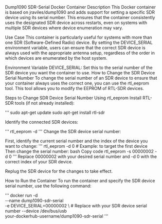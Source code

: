 Dump1090 SDR-Serial Docker Container
Description
This Docker container is based on jraviles/dump1090 and adds support for setting a specific SDR device using its serial number. This ensures that the container consistently uses the designated SDR device across restarts, even on systems with multiple SDR devices where device enumeration may vary.

Use Case
This container is particularly useful for systems with more than one SDR (Software-Defined Radio) device. By setting the DEVICE_SERIAL environment variable, users can ensure that the correct SDR device is always used with the appropriate antenna setup, regardless of the order in which devices are enumerated by the host system.

Environment Variable
DEVICE_SERIAL: Set this to the serial number of the SDR device you want the container to use.
How to Change the SDR Device Serial Number
To change the serial number of an SDR device to ensure that your container always uses the correct one, you can use the rtl_eeprom tool. This tool allows you to modify the EEPROM of RTL-SDR devices.

Steps to Change SDR Device Serial Number Using rtl_eeprom
Install RTL-SDR tools (if not already installed):

'''
sudo apt-get update
sudo apt-get install rtl-sdr

Identify the connected SDR devices:

'''
rtl_eeprom -d
'''
Change the SDR device serial number:

First, identify the current serial number and the index of the device you want to change:
'''
rtl_eeprom -d 0  # Example: to target the first device
Then change the serial number:
bash
Copy code
rtl_eeprom -s 00000002 -d 0
'''
Replace 00000002 with your desired serial number and -d 0 with the correct index of your SDR device.

Replug the SDR device for the changes to take effect.

How to Run the Container
To run the container and specify the SDR device serial number, use the following command:

'''
docker run -d \
  --name dump1090-sdr-serial \
  -e DEVICE_SERIAL=00000002 \  # Replace with your SDR device serial number
  --device /dev/bus/usb \
  your-dockerhub-username/dump1090-sdr-serial
  '''
